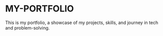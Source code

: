 # MY-PORTFOLIO
This is my portfolio, a showcase of my projects, skills, and journey in tech and problem-solving.
